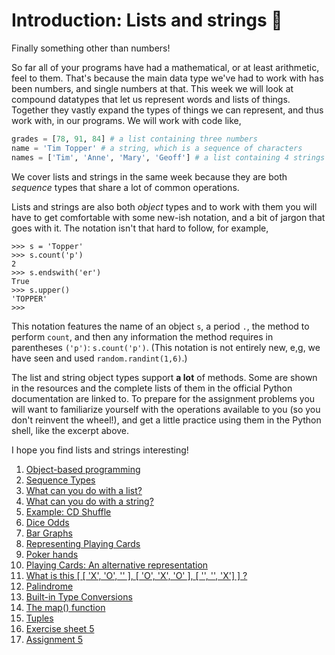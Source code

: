 # Introduction: Lists and strings 🧵 

Finally something other than numbers!

So far all of your programs have had a mathematical, or at least arithmetic, feel to them. That's because the main data type we've had to work with has been numbers, and single numbers at that. This week we will look at compound datatypes that let us represent words and lists of things. Together they vastly expand the types of things we can represent, and thus work with, in our programs. We will work with code like,

```python
grades = [78, 91, 84] # a list containing three numbers
name = 'Tim Topper' # a string, which is a sequence of characters
names = ['Tim', 'Anne', 'Mary', 'Geoff'] # a list containing 4 strings
```

We cover lists and strings in the same week because they are both _sequence_ types that share a lot of common operations.

Lists and strings are also both _object_ types and to work with them you will have to get comfortable with some new-ish notation, and a bit of jargon that goes with it. The notation isn't that hard to follow, for example,

```plaintext
>>> s = 'Topper'
>>> s.count('p')
2
>>> s.endswith('er')
True
>>> s.upper()
'TOPPER'
>>>
```
This notation features the name of an object `s`, a period `.`, the method to perform `count`, and then any information the method requires in parentheses `('p')`: `s.count('p')`. (This notation is not entirely new, e,g, we have seen and used `random.randint(1,6)`.)

The list and string object types support **a lot** of methods. Some are shown in the resources and the complete lists of them in the official Python documentation are linked to. To prepare for the assignment problems you will want to familiarize yourself with the operations available to you (so you don't reinvent the wheel!), and get a little practice using them in the Python shell, like the excerpt above.

I hope you find lists and strings interesting!

1. [Object-based
    programming](01_Object_based_programming.md)
1. [Sequence Types](02_Sequence_types.md)
1. [What can you do with a
    list?](03_What_can_you_do_with_a_list.md)
1. [What can you do with a
    string?](04_What_can_you_do_with_a_string.md)
1. [Example: CD
    Shuffle](05_Example_cd_shuffle.md)
1. [Dice Odds](06_Dice_odds.md)
1. [Bar Graphs](07_Bar_graphs.md)
1. [Representing Playing
    Cards](08_Representing_playing_cards.md)
1. [Poker hands](09_Poker_hands.md)
1. [Playing Cards: An alternative
    representation](10_Playing_cards_An_alternative_representation.md)
1. [What is this \[ \[ 'X', 'O', '' \], \[ 'O', 'X', 'O'
    \], \[ '', '', 'X'\] \]
    ?](11_What_is_this_x_o_o_x_o_x.md)
1. [Palindrome](12_Palindrome.md)
1. [Built-in Type
    Conversions](13_Built_in_type_conversions.md)
1. [The map()
    function](14_The_map_function.md)
1. [Tuples](15_Tuples.md)
1. [Exercise sheet 5](70_Exercise_sheet_5.md)
1. [Assignment 5](90_Assignment_5.md)